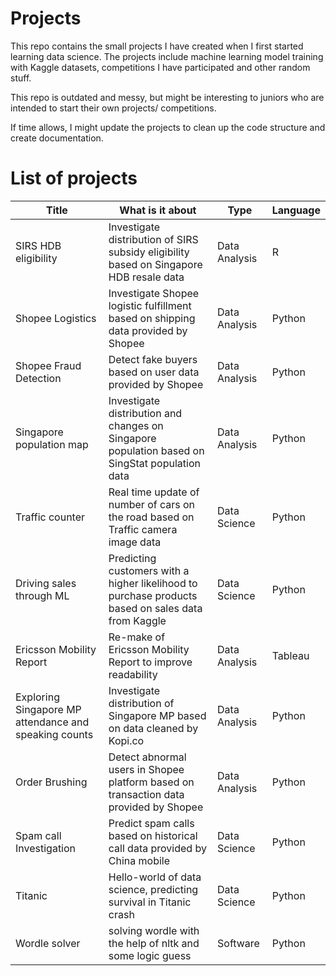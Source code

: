 # Projects

This repo contains the small projects I have
created when I first started learning data
science. The projects include machine learning
model training with Kaggle datasets, competitions
I have participated and other random stuff.

This repo is outdated and messy, but might be
interesting to juniors who are intended to start
their own projects/ competitions.

If time allows, I might update the projects to
clean up the code structure and create
documentation.

# List of projects

| Title | What is it about | Type | Language |
| --- | --- | --- | --- |
| SIRS HDB eligibility | Investigate distribution of SIRS subsidy eligibility based on Singapore HDB resale data | Data Analysis | R |
| Shopee Logistics | Investigate Shopee logistic fulfillment based on shipping data provided by Shopee | Data Analysis | Python |
| Shopee Fraud Detection | Detect fake buyers based on user data provided by Shopee | Data Analysis | Python |
| Singapore population map | Investigate distribution and changes on Singapore population based on SingStat population data | Data Analysis | Python |
| Traffic counter | Real time update of number of cars on the road based on Traffic camera image data | Data Science | Python
| Driving sales through ML | Predicting customers with a higher likelihood to purchase products based on sales data from Kaggle | Data Science | Python
| Ericsson Mobility Report | Re-make of Ericsson Mobility Report to improve readability | Data Analysis | Tableau
| Exploring Singapore MP attendance and speaking counts | Investigate distribution of Singapore MP based on data cleaned by Kopi.co | Data Analysis | Python
| Order Brushing | Detect abnormal users in Shopee platform based on transaction data provided by Shopee | Data Analysis | Python
| Spam call Investigation | Predict spam calls based on historical call data provided by China mobile | Data Science | Python
| Titanic | Hello-world of data science, predicting survival in Titanic crash | Data Science | Python
| Wordle solver | solving wordle with the help of nltk and some logic guess | Software | Python
